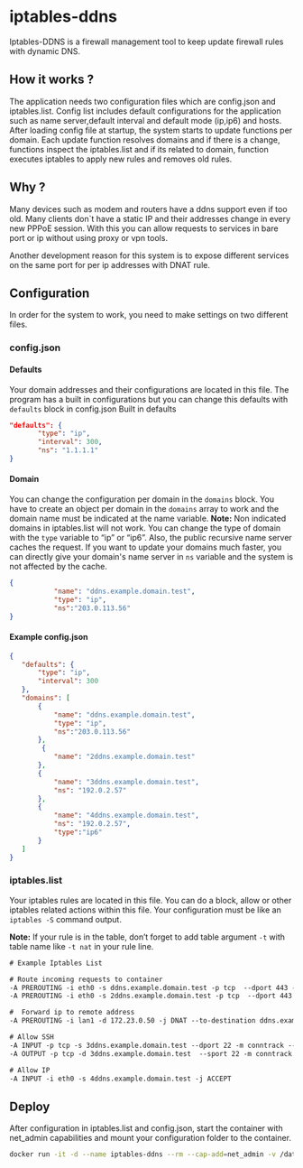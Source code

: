 # iptables-ddns

Iptables-DDNS is a firewall management tool to keep update firewall rules with dynamic DNS.

## How it works ?

The application needs two configuration files which are config.json and iptables.list.
Config list includes default configurations for the application such as name server,default interval and default mode (ip,ip6) and hosts.  
After loading config file at startup, the system starts to update functions per domain. Each update function resolves domains and if there is a change, functions inspect the iptables.list and if its related to domain, function executes iptables to apply new rules and removes old rules.

## Why ?

Many devices such as modem and routers have a ddns support even if too old. Many clients don`t have a static IP and their addresses change in every new PPPoE session. With this you can allow requests to services in bare port or ip without using proxy or vpn tools.

Another development reason for this system is to expose different services on the same port for per ip addresses with DNAT rule.

## Configuration

In order for the system to work, you need to make settings on two different files.

### config.json

#### Defaults

Your domain addresses and their configurations are located in this file.
The program has a built in configurations but you can change this defaults with `defaults` block in config.json
Built in defaults

```json
"defaults": {
       "type": "ip",
       "interval": 300,
       "ns": "1.1.1.1"
}
```

#### Domain

You can change the configuration per domain in the `domains` block.
You have to create an object per domain in the `domains` array to work and the domain name must be indicated at the name variable.
**Note:** Non indicated domains in iptables.list will not work.
You can change the type of domain with the `type` variable to “ip” or “ip6”. Also, the public recursive name server caches the request. If you want to update your domains much faster, you can directly give your domain's name server in `ns` variable and the system is not affected by the cache.

```json
{
           "name": "ddns.example.domain.test",
           "type": "ip",
           "ns":"203.0.113.56"
}
```

#### Example config.json

```json
{
   "defaults": {
       "type": "ip",
       "interval": 300
   },
   "domains": [
       {
           "name": "ddns.example.domain.test",
           "type": "ip",
           "ns":"203.0.113.56"
       },
        {
           "name": "2ddns.example.domain.test"
       },
       {
           "name": "3ddns.example.domain.test",
           "ns": "192.0.2.57"
       },
       {
           "name": "4ddns.example.domain.test",
           "ns": "192.0.2.57",
           "type":"ip6"
       }
   ]
}
```

### iptables.list

Your iptables rules are located in this file. You can do a block, allow or other iptables related actions within this file. Your configuration must be like an `iptables -S` command output.

**Note:** If your rule is in the table, don’t forget to add table argument `-t` with table name like `-t nat` in your rule line.

```txt
# Example Iptables List

# Route incoming requests to container
-A PREROUTING -i eth0 -s ddns.example.domain.test -p tcp  --dport 443 -j DNAT --to-destination 172.23.0.50:8443 -t nat
-A PREROUTING -i eth0 -s 2ddns.example.domain.test -p tcp  --dport 443 -j DNAT --to-destination 172.23.0.52:8443 -t nat

#  Forward ip to remote address
-A PREROUTING -i lan1 -d 172.23.0.50 -j DNAT --to-destination ddns.example.domain.test -t nat

# Allow SSH
-A INPUT -p tcp -s 3ddns.example.domain.test --dport 22 -m conntrack --ctstate NEW,ESTABLISHED -j ACCEPT
-A OUTPUT -p tcp -d 3ddns.example.domain.test  --sport 22 -m conntrack --ctstate ESTABLISHED -j ACCEPT

# Allow IP
-A INPUT -i eth0 -s 4ddns.example.domain.test -j ACCEPT
```

## Deploy

After configuration in iptables.list and config.json, start the container with net_admin capabilities and mount your configuration folder to the container.

```bash
docker run -it -d --name iptables-ddns --rm --cap-add=net_admin -v /data/config/iptables-ddns/:/config/ --network host ghcr.io/ahmetozer/iptables-ddns:latest
```
